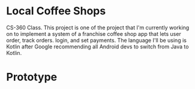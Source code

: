 # Local Coffee Shops
CS-360 Class. This project is one of the project that I'm currently working on to implement a system of a franchise coffee shop app that lets user order, track orders. login, and set payments. The language I'll be using is Kotlin after Google recommending all Android devs to switch from Java to Kotlin. 

# Prototype



